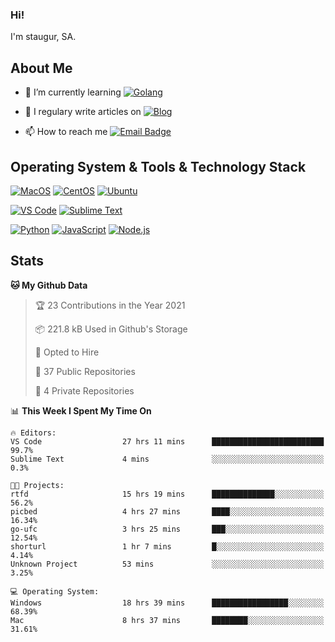 ### Hi!

I'm staugur, SA.

## About Me

- 🌱 I’m currently learning [![Golang](https://img.shields.io/badge/-Go-7fd5ea?logo=go)](https:/golang.org/)

- 📝 I regulary write articles on [![Blog](https://img.shields.io/badge/-Blog-629ccd?style=for-the-badge&logo=python&logoColor=ffffff)](https://blog.saintic.com)

- 📫 How to reach me [![Email Badge](https://img.shields.io/badge/-email-c14438?style=for-the-badge&logo=Gmail&logoColor=ffffff)](mailto:me@tcw.im)

## Operating System & Tools & Technology Stack

[![MacOS](https://img.shields.io/badge/macOS-Catalina-292e33?style=flat-square&logo=apple&logoColor=ffffff)](https://www.apple.com/macos/catalina/)
[![CentOS](https://img.shields.io/badge/CentOS-7.0-292e33?style=flat-square&logo=CentOS&logoColor=)](https://www.centos.org/)
[![Ubuntu](https://img.shields.io/badge/Ubuntu-18-292e33?style=flat-square&logo=Ubuntu&logoColor=e95420)](https://www.ubuntu.com/)

[![VS Code](https://img.shields.io/badge/IDE-VSCode-292e33?style=flat-square&logo=Visual-studio-code)](https://code.visualstudio.com/)
[![Sublime Text](https://img.shields.io/badge/IDE-SublimeText-black?style=flat-square&logo=Sublime+Text)](https://www.sublimetext.com/)


[![Python](https://img.shields.io/badge/-Python-3776AB?style=flat-square&logo=python&logoColor=ffffff)](https://www.python.org/)
[![JavaScript](https://img.shields.io/badge/-JavaScript-%23F7DF1C?style=flat-square&logo=javascript&logoColor=000000&labelColor=%23F7DF1C&color=%23FFCE5A)](https://www.javascript.com/)
[![Node.js](https://img.shields.io/badge/-Node.js-00ADD8?style=flat-square&logo=node.js&logoColor=ffffff)](https://nodejs.org/)

## Stats

<!--START_SECTION:waka-->
**🐱 My Github Data** 

> 🏆 23 Contributions in the Year 2021
 > 
> 📦 221.8 kB Used in Github's Storage 
 > 
> 💼 Opted to Hire
 > 
> 📜 37 Public Repositories 
 > 
> 🔑 4 Private Repositories  
 > 
📊 **This Week I Spent My Time On** 

```text
🔥 Editors: 
VS Code                  27 hrs 11 mins      █████████████████████████   99.7% 
Sublime Text             4 mins              ░░░░░░░░░░░░░░░░░░░░░░░░░   0.3%

🐱‍💻 Projects: 
rtfd                     15 hrs 19 mins      ██████████████░░░░░░░░░░░   56.2% 
picbed                   4 hrs 27 mins       ████░░░░░░░░░░░░░░░░░░░░░   16.34% 
go-ufc                   3 hrs 25 mins       ███░░░░░░░░░░░░░░░░░░░░░░   12.54% 
shorturl                 1 hr 7 mins         █░░░░░░░░░░░░░░░░░░░░░░░░   4.14% 
Unknown Project          53 mins             ░░░░░░░░░░░░░░░░░░░░░░░░░   3.25%

💻 Operating System: 
Windows                  18 hrs 39 mins      █████████████████░░░░░░░░   68.39% 
Mac                      8 hrs 37 mins       ████████░░░░░░░░░░░░░░░░░   31.61%

```


<!--END_SECTION:waka-->
